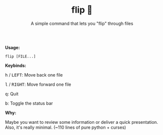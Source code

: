 <h1 align="center">flip 📖</h1>

<p align="center">A simple command that lets you "flip" through files</p>
<br><br>

**Usage:**

```
flip [FILE...]
```

**Keybinds:**

<kbd>h</kbd> / <kbd>LEFT</kbd>: Move back one file

<kbd>l</kbd> / <kbd>RIGHT</kbd>: Move forward one file

<kbd>q</kbd>: Quit

<kbd>b</kbd>: Toggle the status bar

**Why:**

Maybe you want to review some information or deliver a quick presentation.
Also, it's really minimal. (~110 lines of pure python + curses)

